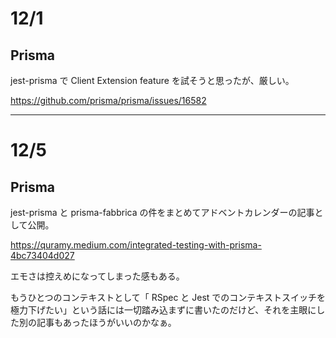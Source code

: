 # 12/1

## Prisma

jest-prisma で Client Extension feature を試そうと思ったが、厳しい。

https://github.com/prisma/prisma/issues/16582

---

# 12/5

## Prisma

jest-prisma と prisma-fabbrica の件をまとめてアドベントカレンダーの記事として公開。

https://quramy.medium.com/integrated-testing-with-prisma-4bc73404d027

エモさは控えめになってしまった感もある。

もうひとつのコンテキストとして「 RSpec と Jest でのコンテキストスイッチを極力下げたい」という話には一切踏み込まずに書いたのだけど、それを主眼にした別の記事もあったほうがいいのかなぁ。
